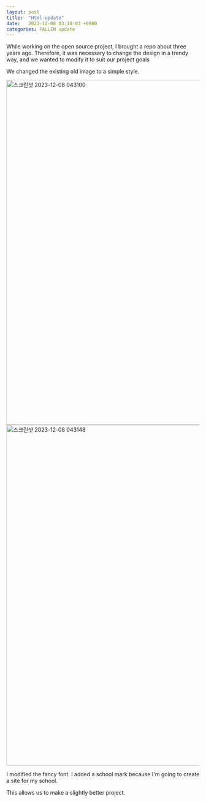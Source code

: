 ```yaml
---
layout: post
title:  "Html-update"
date:   2023-12-08 03:10:03 +0900
categories: FALLEN update
---
```


While working on the open source project, I brought a repo about three years ago.
Therefore, it was necessary to change the design in a trendy way, and we wanted to modify it to suit our project goals

We changed the existing old image to a simple style.

<img width="900" alt="스크린샷 2023-12-08 043100" src="https://github.com/day024/FALLEN-web/assets/92675692/8de7309b-499a-4bd3-af2a-6a0120571060">

<img width="889" alt="스크린샷 2023-12-08 043148" src="https://github.com/just-codingbaby/FALLEN/assets/92675692/01116e9c-7553-4798-9821-aacad3795454">

I modified the fancy font.
I added a school mark because I'm going to create a site for my school.

This allows us to make a slightly better project.